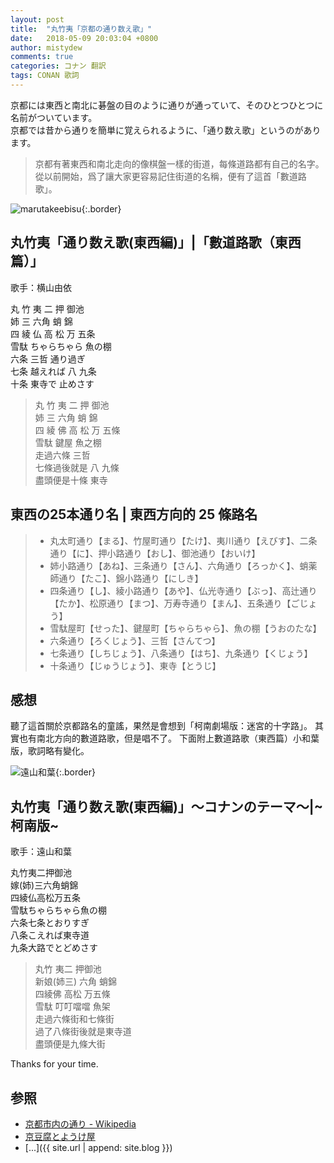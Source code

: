 ```yaml
---
layout: post
title:  "丸竹夷「京都の通り数え歌」"
date:   2018-05-09 20:03:04 +0800
author: mistydew
comments: true
categories: コナン 翻訳
tags: CONAN 歌詞
---
```

京都には東西と南北に碁盤の目のように通りが通っていて、そのひとつひとつに名前がついています。<br>
京都では昔から通りを簡単に覚えられるように、「通り数え歌」というのがあります。

> 京都有著東西和南北走向的像棋盤一樣的街道，每條道路都有自己的名字。<br>
> 從以前開始，爲了讓大家更容易記住街道的名稱，便有了這首「數道路歌」。

![marutakeebisu](https://raw.githubusercontent.com/mistydew/misc/master/cover/%E4%B8%B8%E7%AB%B9%E5%A4%B7.jpg){:.border}

## 丸竹夷「通り数え歌(東西編)」|「數道路歌（東西篇）」

歌手：横山由依

丸 竹 夷 二 押 御池<br>
姉 三 六角 蛸 錦<br>
四 綾 仏 高 松 万 五条<br>
雪駄 ちゃらちゃら 魚の棚<br>
六条 三哲 通り過ぎ<br>
七条 越えれば 八 九条<br>
十条 東寺で 止めさす

> 丸 竹 夷 二 押 御池<br>
> 姉 三 六角 蛸 錦<br>
> 四 綾 佛 高 松 万 五條<br>
> 雪駄 鍵屋 魚之棚<br>
> 走過六條 三哲<br>
> 七條過後就是 八 九條<br>
> 盡頭便是十條 東寺

## 東西の25本通り名 | 東西方向的 25 條路名

> * 丸太町通り【まる】、竹屋町通り【たけ】、夷川通り【えびす】、二条通り【に】、押小路通り【おし】、御池通り【おいけ】
> * 姉小路通り【あね】、三条通り【さん】、六角通り【ろっかく】、蛸薬師通り【たこ】、錦小路通り【にしき】
> * 四条通り【し】、綾小路通り【あや】、仏光寺通り【ぶっ】、高辻通り【たか】、松原通り【まつ】、万寿寺通り【まん】、五条通り【ごじょう】
> * 雪駄屋町【せった】、鍵屋町【ちゃらちゃら】、魚の棚【うおのたな】
> * 六条通り【ろくじょう】、三哲【さんてつ】
> * 七条通り【しちじょう】、八条通り【はち】、九条通り【くじょう】
> * 十条通り【じゅうじょう】、東寺【とうじ】

## 感想
聽了這首關於京都路名的童謠，果然是會想到「柯南劇場版：迷宮的十字路」。
其實也有南北方向的數道路歌，但是唱不了。
下面附上數道路歌（東西篇）小和葉版，歌詞略有變化。

![遠山和葉](https://raw.githubusercontent.com/mistydew/dc/master/cover/%E9%81%A0%E5%B1%B1%E5%92%8C%E8%91%89.jpg){:.border}

## 丸竹夷「通り数え歌(東西編)」～コナンのテーマ～|~柯南版~

歌手：遠山和葉

丸竹夷二押御池<br>
嫁(姉)三六角蛸錦<br>
四綾仏高松万五条<br>
雪駄ちゃらちゃら魚の棚<br>
六条七条とおりすぎ<br>
八条こえれば東寺道<br>
九条大路でとどめさす

> 丸竹 夷二 押御池<br>
> 新娘(姉三) 六角 蛸錦<br>
> 四綾佛 高松 万五條<br>
> 雪駄 叮叮噹噹 魚架<br>
> 走過六條街和七條街<br>
> 過了八條街後就是東寺道<br>
> 盡頭便是九條大街

Thanks for your time.

## 参照
* [京都市内の通り - Wikipedia](https://ja.wikipedia.org/wiki/%E4%BA%AC%E9%83%BD%E5%B8%82%E5%86%85%E3%81%AE%E9%80%9A%E3%82%8A)
* [京豆腐とようけ屋](http://www.toyoukeya.co.jp/map.htm)
* [...]({{ site.url | append: site.blog }})
